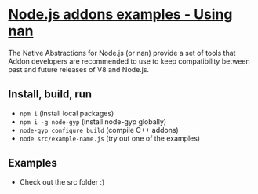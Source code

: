 # [Node.js addons examples - Using nan](https://github.com/workshopper/goingnative)

The Native Abstractions for Node.js (or nan) provide a set of tools that Addon developers are recommended to use 
to keep compatibility between past and future releases of V8 and Node.js.

## Install, build, run
* `npm i` (install local packages)
* `npm i -g node-gyp` (install node-gyp globally)
* `node-gyp configure build` (compile C++ addons)
* `node src/example-name.js` (try out one of the examples)

## Examples
* Check out the src folder :)
